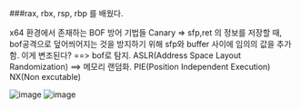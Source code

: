 ###rax, rbx, rsp, rbp 를 배웠다.


x64 환경에서 존재하는 BOF 방어 기법들
Canary => sfp,ret 의 정보를 저장할 때, bof공격으로 덮어씌어지는 것을 방지하기 위해 sfp와 buffer 사이에 임의의 값을 추가함. 이게 변조된다? ==> bof로 탐지.
ASLR(Address Space Layout Randomization) ==> 메모리 랜덤화.
PIE(Position Independent Execution)
NX(Non excutable)


![image](https://github.com/user-attachments/assets/2c709cf7-8554-41fd-89d6-5c266a306a07)
![image](https://github.com/user-attachments/assets/d963f3ad-1d72-4610-b77e-2642e1d5ccee)
